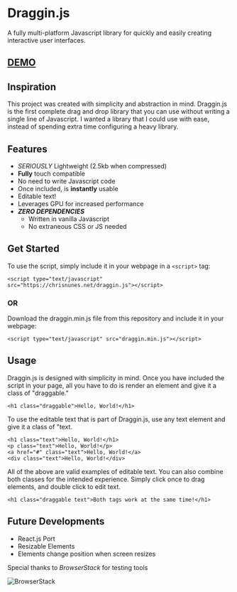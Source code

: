 # Draggin.js
A fully multi-platform Javascript library for quickly and easily creating interactive user interfaces.
## [DEMO](https://draggin.surge.sh)
## Inspiration
This project was created with simplicity and abstraction in mind. Draggin.js is the first complete drag and drop library that you can use without writing a single line of Javascript. I wanted a library that I could use with ease, instead of spending extra time configuring a heavy library.
## Features
- *SERIOUSLY* Lightweight (2.5kb when compressed)
- **Fully** touch compatible
- No need to write Javascript code
- Once included, is **instantly** usable
- Editable text!
- Leverages GPU for increased performance
- ***ZERO DEPENDENCIES***
     - Written in vanilla Javascript
     - No extraneous CSS or JS needed
## Get Started
To use the script, simply include it in your webpage in a ```<script>``` tag:
```
<script type="text/javascript" src="https://chrisnunes.net/draggin.js"></script>
```
### OR

Download the draggin.min.js file from this repository and include it in your webpage:
```
<script type="text/javascript" src="draggin.min.js"></script>
```
## Usage
Draggin.js is designed with simplicity in mind. Once you have included the script in your page, all you have to do is render an element and give it a class of "draggable."
```
<h1 class="draggable">Hello, World!</h1>
```
To use the editable text that is part of Draggin.js, use any text element and give it a class of "text.
```
<h1 class="text">Hello, World!</h1>
<p class="text">Hello, World!</p>
<a href="#" class="text">Hello, World!</a>
<div class="text">Hello, World!</div>
```
All of the above are valid examples of editable text. You can also combine both classes for the intended experience. 
Simply click once to drag elements, and double click to edit text.
```
<h1 class="draggable text">Both tags work at the same time!</h1>
```
## Future Developments
- React.js Port 
- Resizable Elements
- Elements change position when screen resizes

Special thanks to *BrowserStack* for testing tools

![BrowserStack](https://i1.wp.com/www.diogonunes.com/blog/wp-content/uploads/2016/07/browserstack-logo.png?resize=210%2C69 "Special thanks to *BrowserStack* for testing tools")

